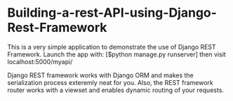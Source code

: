 # Building-a-rest-API-using-Django-Rest-Framework

This is a very simple application to demonstrate the use of Django REST Framework. 
Launch the app with:
[$python manage.py runserver]
then visit localhost:5000/myapi/ 

Django REST framework works with Django ORM and makes the serialization process exteremly neat for you. Also, the REST framework router works with a viewset
and enables dynamic routing of your requests.

